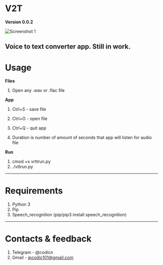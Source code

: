 # V2T
**Version 0.0.2**

![Screenshot 1](https://github.com/Moonwalker1996/V2T/blob/main/images/mainappscreenshot.png)

Voice to text converter app. Still in work.
---
# Usage

**Files**
1. Open any .wav or .flac file

**App**
1. Ctrl+S - save file
2. Ctrl+O - open file
3. Ctrl+Q - quit app

4. Duration is number of amount of seconds that app will listen for audio file

**Run**

1. cmod +x vrttrun.py
2. ./vttrun.py

---
# Requirements

1. Python 3
2. Pip
3. Speech_recognition (pip/pip3 install speech_recognition)
---
# Contacts & feedback
1. Telegram - @codicn
2. Gmail - <jpcodic101@gmail.com>
